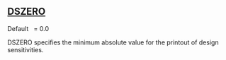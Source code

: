 ## [DSZERO](https://help.hexagonmi.com/bundle/MSC_Nastran_2022.4/page/Nastran_Combined_Book/qrg/parameters/TOC.DSZERO.xhtml)

Default    = 0.0

DSZERO specifies the minimum absolute value for the printout of design sensitivities.

